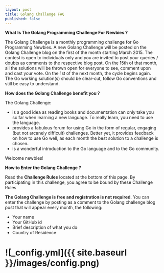 ```yaml
---
layout: post
title: Golang Challenge FAQ
published: false
---
```


**What Is The Golang Programming Challenge For Newbies ?**

The Golang Challenge is a monthly programming challenge for Go Programming Newbies. A new Golang Challenge will be posted on the Golang Challenge blog on the first of the month starting March 2015. The contest is open to individuals only and you are invited to post your queries / doubts as comments to the respective blog post. On the 15th of that month, all the solutions will be thrown open for everyone to see, comment upon and cast your vote. On the 1st of the next month, the cycle begins again. The Go working solution(s) should be clear-cut, follow Go conventions and still be easy to understand.

**How does the Golang Challenge benefit you ?**

The Golang Challenge:

* is a good idea as reading books and documentation can only take you so far when learning a new language. To really learn, you need to use the language. 
* provides a fabulous forum for using Go in the form of regular, engaging (but not arcanely difficult) challenges. Better yet, it provides feedback on how to use Go well, as each month the best solution to a challenge is chosen. 
* is a wonderful introduction to the Go language and to the Go community. 

Welcome newbies!

**How to Enter the Golang Challenge ?**

Read the **Challenge Rules** located at the bottom of this page. By participating in this challenge, you agree to be bound by these Challenge Rules.

**The Golang Challenge is free and registration is not required**. You can enter the challenge by posting as a comment to the Golang challenge blog post that will appear every month, the following:

* Your name
* Your GitHub id
* Brief description of what you do
* Country of Residence
 



# ![_config.yml]({{ site.baseurl }}/images/config.png)
